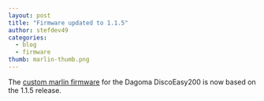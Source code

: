 ```yaml
---
layout: post
title: "Firmware updated to 1.1.5"
author: stefdev49
categories:
  - blog
  - firmware
thumb: marlin-thumb.png
---
```

The [custom marlin firmware](/projects/marlinfw-mod/) for the Dagoma DiscoEasy200 is now based on the 1.1.5 release.
